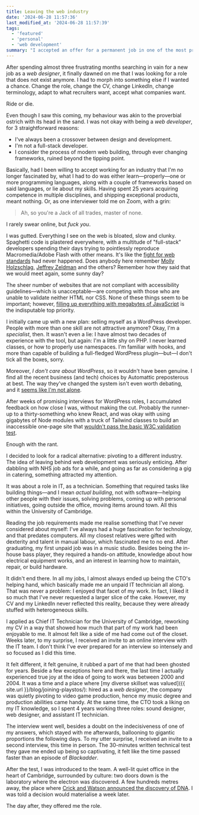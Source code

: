 ```yaml
---
title: Leaving the web industry
date: '2024-06-28 11:57:36'
last_modified_at: '2024-06-28 11:57:39'
tags:
  - 'featured'
  - 'personal'
  - 'web development'
summary: "I accepted an offer for a permanent job in one of the most prestigious British institutes. To get there, I had to first understand I'm not cut for the web industry anymore."
---
```

After spending almost three frustrating months searching in vain for a new job as a *web designer*, it finally dawned on me that I was looking for a role that does not exist anymore. I had to morph into something else if I wanted a chance. Change the role, change the CV, change LinkedIn, change terminology, adapt to what recruiters want, accept what companies want. 

Ride or die.

Even though I saw this coming, my behaviour was akin to the proverbial ostrich with its head in the sand. I was not okay with being a *web developer*, for 3 straightforward reasons:

- I've always been a crossover between design and development.
- I'm not a full-stack developer.
- I consider the process of modern web building, through ever changing frameworks, ruined beyond the tipping point.

Basically, had I been willing to accept working for an industry that I'm no longer fascinated by, what I had to do was either learn—properly—one or more programming languages, along with a couple of frameworks based on said languages, or lie about my skills. Having spent 25 years acquiring competence in multiple disciplines, and shipping exceptional products, meant nothing. Or, as one interviewer told me on Zoom, with a grin:

> Ah, so you're a Jack of all trades, master of none.

I rarely swear online, but *fuck you*.

I was gutted. Everything I see on the web is bloated, slow and clunky. Spaghetti code is plastered everywhere, with a multitude of "full-stack" developers spending their days trying to pointlessly reproduce Macromedia/Adobe Flash with other means. It's like the [fight for web standards](https://en.wikipedia.org/wiki/Web_Standards_Project) had never happened. Does anybody here remember [Molly Holzschlag](https://minutestomidnight.co.uk/blog/rip-molly-holzschlag/), [Jeffrey Zeldman](https://en.wikipedia.org/wiki/Jeffrey_Zeldman) and the others? Remember how they said that we would meet again, some sunny day?

The sheer number of websites that are not compliant with accessibility guidelines—which is unacceptable—are competing with those who are unable to validate neither HTML nor CSS. None of these things seem to be important; however, [filling up everything with megabytes of JavaScript](https://tonsky.me/blog/js-bloat/) is the indisputable top priority.

I initially came up with a new plan: selling myself as a WordPress developer. People with more than one skill are not attractive anymore? Okay, I'm a *specialist*, then. It wasn't even a lie: I have almost two decades of experience with the tool, but again: I'm a little shy on PHP. I never learned classes, or how to properly use namespaces. I'm familiar with hooks, and more than capable of building a full-fledged WordPress plugin—but—I don't tick all the boxes, sorry.

Moreover, *I don't care about WordPress*, so it wouldn't have been genuine. I find all the recent business (and tech) choices by Automattic preposterous at best. The way they've changed the system isn't even worth debating, and it [seems like I'm not alone](https://dbushell.com/2024/05/07/modern-wordpress-themes-yikes/).

After weeks of promising interviews for WordPress roles, I accumulated feedback on how close I was, without making the cut. Probably the runner-up to a thirty-something who knew React, and was okay with using gigabytes of Node modules with a truck of Tailwind classes to build an inaccessible one-page site that [wouldn't pass the basic W3C validation test](https://meiert.com/en/blog/html-conformance-2023/).

Enough with the rant.

I decided to look for a radical alternative: pivoting to a different industry. The idea of leaving behind web development was seriously enticing. After dabbling with NHS job ads for a while, and going as far as considering a gig in catering, something attracted my attention.

It was about a role in IT, as a technician. Something that required tasks like building things—and I mean *actual building*, not with software—helping other people with their issues, solving problems, coming up with personal initiatives, going outside the office, moving items around town. All this within the University of Cambridge.

Reading the job requirements made me realise something that I've never considered about myself: I've always had a huge fascination for technology, and that predates computers. All my closest relatives were gifted with dexterity and talent in manual labour, which fascinated me to no end. After graduating, my first unpaid job was in a music studio. Besides being the in-house bass player, they required a hands-on attitude, knowledge about how electrical equipment works, and an interest in learning how to maintain, repair, or build hardware.

It didn't end there. In all my jobs, I almost always ended up being the CTO's helping hand, which basically made me an unpaid IT technician all along. That was never a problem: I enjoyed that facet of my work. In fact, I liked it so much that I've never requested a larger slice of the cake. However, my CV and my LinkedIn never reflected this reality, because they were already stuffed with heterogeneous skills.

I applied as Chief IT Technician for the University of Cambridge, reworking my CV in a way that showed how much that part of my work had been enjoyable to me. It almost felt like a side of me had come out of the closet. Weeks later, to my surprise, I received an invite to an online interview with the IT team. I don't think I've ever prepared for an interview so intensely and so focused as I did this time.

It felt different, it felt genuine, it rubbed a part of me that had been ghosted for years. Beside a few exceptions here and there, the last time I actually experienced true joy at the idea of going to work was between 2000 and 2004. It was a time and a place where [my diverse skillset was valued]({{ site.url }}/blog/joining-playstos/): hired as a *web designer*, the company was quietly pivoting to video game production, hence my music degree and production abilities came handy. At the same time, the CTO took a liking on my IT knowledge, so I spent 4 years working three roles: sound designer, web designer, and assistant IT technician.

The interview went well, besides a doubt on the indecisiveness of one of my answers, which stayed with me afterwards, ballooning to gigantic proportions the following days. To my utter surprise, I received an invite to a second interview, this time in person. The 30-minutes written technical test they gave me ended up being so captivating, it felt like the time passed faster than an episode of *Blackadder*.

After the test, I was introduced to the team. A well-lit quiet office in the heart of Cambridge, surrounded by culture: two doors down is the laboratory where the electron was discovered. A few hundreds metres away, the place where [Crick and Watson announced the discovery of DNA](https://www.bbc.co.uk/bitesize/articles/z4pd382). I was told a decision would materialise a week later.

The day after, they offered me the role. 